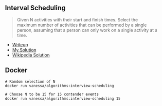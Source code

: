 ## Interval Scheduling

> Given N activities with their start and finish times. Select the maximum number of activities that can be performed by a single person, assuming that a person can only work on a single activity at a time.

 - [Writeup](https://vsoch.github.io/2018/interval-scheduling/)
 - [My Solution](main.py)
 - [Wikipedia Solution](https://en.wikipedia.org/wiki/Interval_scheduling)


## Docker

```
# Random selection of N
docker run vanessa/algorithms:interview-scheduling

# Choose N to be 15 for 15 contender events
docker run vanessa/algorithms:interview-scheduling 15
```
